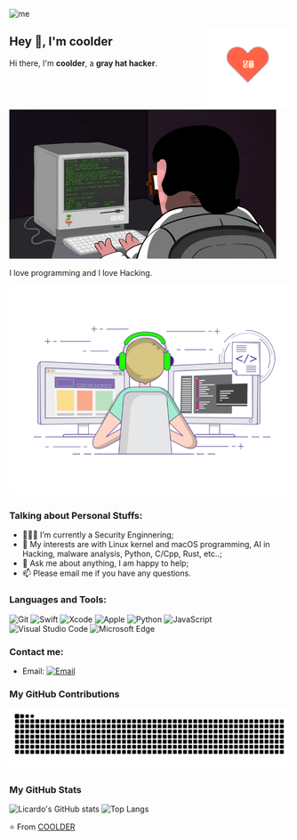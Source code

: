 ![me](https://github.com/COOLMSF/COOLMSF/raw/main/me.gif)

<a href="https://github.com/L1cardo/iBeats"><img align="right" width="150px" src="https://raw.githubusercontent.com/L1cardo/iBeats/main/files/heart.svg"/></a>
## Hey 👋, I'm coolder

Hi there, I'm **coolder**, a **gray hat hacker**.
![Coding](https://raw.githubusercontent.com/COOLMSF/COOLMSF/main/assets/coding.gif)

I love programming and I love Hacking.

![Coding](https://raw.githubusercontent.com/COOLMSF/COOLMSF/main/assets/gif3.gif)

### Talking about Personal Stuffs:

- 👨🏽‍💻 I’m currently a Security Enginnering; 
- 🤔 My interests are with Linux kernel and macOS programming, AI in Hacking, malware analysis, Python, C/Cpp, Rust, etc..;
- 💬 Ask me about anything, I am happy to help;
- 📫 Please email me if you have any questions.

### Languages and Tools:

![Git](https://img.shields.io/badge/Git-F05032?style=flat-square&logo=Git&logoColor=white)
![Swift](https://img.shields.io/badge/Swift-FA7343?style=flat-square&logo=Swift&logoColor=white)
![Xcode](https://img.shields.io/badge/Xcode-1575F9?style=flat-square&logo=Xcode&logoColor=white)
![Apple](https://img.shields.io/badge/iPhone_and_MacBook-999999?style=flat-square&logo=Apple&logoColor=white)
![Python](https://img.shields.io/badge/Python-3776AB?style=flat-square&logo=Python&logoColor=white)
![JavaScript](https://img.shields.io/badge/JavaScript-F7DF1E?style=flat-square&logo=JavaScript&logoColor=white)
![Visual Studio Code](https://img.shields.io/badge/Visual_Studio_Code-007ACC?style=flat-square&logo=Visual-Studio-Code&logoColor=white)
![Microsoft Edge](https://img.shields.io/badge/Microsoft_Edge-0078D7?style=flat-square&logo=Microsoft-Edge&logoColor=white)

### Contact me:

- Email: [![Email](https://img.shields.io/badge/coolder.hsl@outlook.com-D14836?style=flat-square&logo=gmail&logoColor=white)](mailto:cooler.hsl@outlook.com)


### My GitHub Contributions

![](https://raw.githubusercontent.com/COOLMSF/COOLMSF/main/assets/github-contribution-grid-snake.svg)

### My GitHub Stats

![Licardo's GitHub stats](https://github-readme-stats.vercel.app/api?username=COOLMSF&show_icons=true)
![Top Langs](https://github-readme-stats.vercel.app/api/top-langs/?username=COOLMSF&layout=compact)

⭐️ From [COOLDER](https://github.com/COOLMSF)
